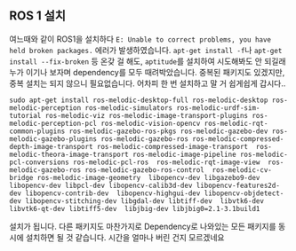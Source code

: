 ## ROS 1 설치
여느때와 같이 ROS1을 설치하다 `E: Unable to correct problems, you have held broken packages.` 에러가 발생하였습니다. `apt-get install -f`나 `apt-get install --fix-broken` 등 온갖 걸 해도, `aptitude`를 설치하여 시도해봐도 안 되길래 누가 이기나 보자며 dependency를 모두 때려박았습니다. 중복된 패키지도 있겠지만, 중복 설치는 되지 않으니 필요없습니다. 어차피 한 번 설치하고 말 거 쉽게쉽게 갑시다..
```
sudo apt-get install ros-melodic-desktop-full ros-melodic-desktop ros-melodic-perception ros-melodic-simulators ros-melodic-urdf-sim-tutorial ros-melodic-viz ros-melodic-image-transport-plugins ros-melodic-perception-pcl ros-melodic-vision-opencv ros-melodic-rqt-common-plugins ros-melodic-gazebo-ros-pkgs ros-melodic-gazebo-dev ros-melodic-gazebo-plugins ros-melodic-gazebo-ros ros-melodic-compressed-depth-image-transport ros-melodic-compressed-image-transport  ros-melodic-theora-image-transport ros-melodic-image-pipeline ros-melodic-pcl-conversions ros-melodic-pcl-ros  ros-melodic-rqt-image-view  ros-melodic-gazebo-ros ros-melodic-gazebo-ros-control  ros-melodic-cv-bridge ros-melodic-image-geometry  libopencv-dev libgazebo9-dev  libopencv-dev libpcl-dev libopencv-calib3d-dev libopencv-features2d-dev libopencv-contrib-dev  libopencv-highgui-dev libopencv-objdetect-dev libopencv-stitching-dev libgdal-dev libtiff-dev  libvtk6-dev libvtk6-qt-dev libtiff5-dev  libjbig-dev libjbig0=2.1-3.1build1
```
설치가 됩니다.
다른 패키지도 마찬가지로 Dependency로 나와있는 모든 패키지를 동시에 설치하면 될 것 같습니다. 시간을 얼마나 버린 건지 모르겠네요
